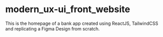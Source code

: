 # modern_ux-ui_front_website
This is the homepage of a bank app created using ReactJS, TailwindCSS and replicating a Figma Design from scratch.
